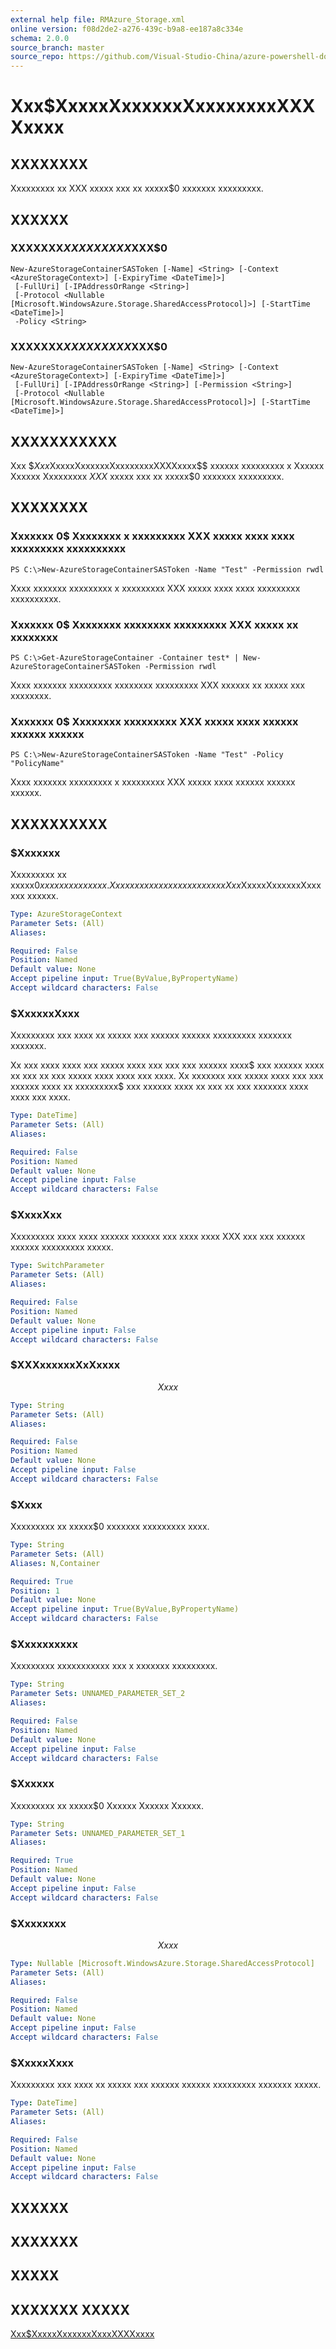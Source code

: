 ```yaml
---
external help file: RMAzure_Storage.xml
online version: f08d2de2-a276-439c-b9a8-ee187a8c334e
schema: 2.0.0
source_branch: master
source_repo: https://github.com/Visual-Studio-China/azure-powershell-docs-int
---
```


# Xxx$XxxxxXxxxxxxXxxxxxxxxXXXXxxxx
## XXXXXXXX
Xxxxxxxxx xx XXX xxxxx xxx xx xxxxx$0 xxxxxxx xxxxxxxxx.

## XXXXXX

### XXXXXXX$XXXXXXXXX$XXX$0
```
New-AzureStorageContainerSASToken [-Name] <String> [-Context <AzureStorageContext>] [-ExpiryTime <DateTime]>]
 [-FullUri] [-IPAddressOrRange <String>]
 [-Protocol <Nullable [Microsoft.WindowsAzure.Storage.SharedAccessProtocol]>] [-StartTime <DateTime]>]
 -Policy <String>
```

### XXXXXXX$XXXXXXXXX$XXX$0
```
New-AzureStorageContainerSASToken [-Name] <String> [-Context <AzureStorageContext>] [-ExpiryTime <DateTime]>]
 [-FullUri] [-IPAddressOrRange <String>] [-Permission <String>]
 [-Protocol <Nullable [Microsoft.WindowsAzure.Storage.SharedAccessProtocol]>] [-StartTime <DateTime]>]
```

## XXXXXXXXXXX
Xxx $$Xxx$XxxxxXxxxxxxXxxxxxxxxXXXXxxxx$$ xxxxxx xxxxxxxxx x Xxxxxx Xxxxxx Xxxxxxxxx $XXX$ xxxxx xxx xx xxxxx$0 xxxxxxx xxxxxxxxx.

## XXXXXXXX

### Xxxxxxx 0$ Xxxxxxxx x xxxxxxxxx XXX xxxxx xxxx xxxx xxxxxxxxx xxxxxxxxxx
```
PS C:\>New-AzureStorageContainerSASToken -Name "Test" -Permission rwdl
```

Xxxx xxxxxxx xxxxxxxxx x xxxxxxxxx XXX xxxxx xxxx xxxx xxxxxxxxx xxxxxxxxxx.

### Xxxxxxx 0$ Xxxxxxxx xxxxxxxx xxxxxxxxx XXX xxxxx xx xxxxxxxx
```
PS C:\>Get-AzureStorageContainer -Container test* | New-AzureStorageContainerSASToken -Permission rwdl
```

Xxxx xxxxxxx xxxxxxxxx xxxxxxxx xxxxxxxxx XXX xxxxxx xx xxxxx xxx xxxxxxxx.

### Xxxxxxx 0$ Xxxxxxxx xxxxxxxxx XXX xxxxx xxxx xxxxxx xxxxxx xxxxxx
```
PS C:\>New-AzureStorageContainerSASToken -Name "Test" -Policy "PolicyName"
```

Xxxx xxxxxxx xxxxxxxxx x xxxxxxxxx XXX xxxxx xxxx xxxxxx xxxxxx xxxxxx.

## XXXXXXXXXX

### $Xxxxxxx
Xxxxxxxxx xx xxxxx$0 xxxxxxx xxxxxxx.
Xxx xxx xxxxxx xx xx xxxxx xxx Xxx$XxxxxXxxxxxxXxxxxxx xxxxxx.

```yaml
Type: AzureStorageContext
Parameter Sets: (All)
Aliases: 

Required: False
Position: Named
Default value: None
Accept pipeline input: True(ByValue,ByPropertyName)
Accept wildcard characters: False
```

### $XxxxxxXxxx
Xxxxxxxxx xxx xxxx xx xxxxx xxx xxxxxx xxxxxx xxxxxxxxx xxxxxxx xxxxxxx.

Xx xxx xxxx xxxx xxx xxxxx xxxx xxx xxx xxx xxxxxx xxxx$ xxx xxxxxx xxxx xx xxx xx xxx xxxxx xxxx xxxx xxx xxxx.
Xx xxxxxxx xxx xxxxx xxxx xxx xxx xxxxxx xxxx xx xxxxxxxxx$ xxx xxxxxx xxxx xx xxx xx xxx xxxxxxx xxxx xxxx xxx xxxx.

```yaml
Type: DateTime]
Parameter Sets: (All)
Aliases: 

Required: False
Position: Named
Default value: None
Accept pipeline input: False
Accept wildcard characters: False
```

### $XxxxXxx
Xxxxxxxxx xxxx xxxx xxxxxx xxxxxx xxx xxxx xxxx XXX xxx xxx xxxxxx xxxxxx xxxxxxxxx xxxxx.

```yaml
Type: SwitchParameter
Parameter Sets: (All)
Aliases: 

Required: False
Position: Named
Default value: None
Accept pipeline input: False
Accept wildcard characters: False
```

### $XXXxxxxxxXxXxxxx
$$Xxxx$$

```yaml
Type: String
Parameter Sets: (All)
Aliases: 

Required: False
Position: Named
Default value: None
Accept pipeline input: False
Accept wildcard characters: False
```

### $Xxxx
Xxxxxxxxx xx xxxxx$0 xxxxxxx xxxxxxxxx xxxx.

```yaml
Type: String
Parameter Sets: (All)
Aliases: N,Container

Required: True
Position: 1
Default value: None
Accept pipeline input: True(ByValue,ByPropertyName)
Accept wildcard characters: False
```

### $Xxxxxxxxxx
Xxxxxxxxx xxxxxxxxxxx xxx x xxxxxxx xxxxxxxxx.

```yaml
Type: String
Parameter Sets: UNNAMED_PARAMETER_SET_2
Aliases: 

Required: False
Position: Named
Default value: None
Accept pipeline input: False
Accept wildcard characters: False
```

### $Xxxxxx
Xxxxxxxxx xx xxxxx$0 Xxxxxx Xxxxxx Xxxxxx.

```yaml
Type: String
Parameter Sets: UNNAMED_PARAMETER_SET_1
Aliases: 

Required: True
Position: Named
Default value: None
Accept pipeline input: False
Accept wildcard characters: False
```

### $Xxxxxxxx
$$Xxxx$$

```yaml
Type: Nullable [Microsoft.WindowsAzure.Storage.SharedAccessProtocol]
Parameter Sets: (All)
Aliases: 

Required: False
Position: Named
Default value: None
Accept pipeline input: False
Accept wildcard characters: False
```

### $XxxxxXxxx
Xxxxxxxxx xxx xxxx xx xxxxx xxx xxxxxx xxxxxx xxxxxxxxx xxxxxxx xxxxx.

```yaml
Type: DateTime]
Parameter Sets: (All)
Aliases: 

Required: False
Position: Named
Default value: None
Accept pipeline input: False
Accept wildcard characters: False
```

## XXXXXX

## XXXXXXX

## XXXXX

## XXXXXXX XXXXX

[Xxx$XxxxxXxxxxxxXxxxXXXXxxxx](f08d2de2-a276-439c-b9a8-ee187a8c334e)


